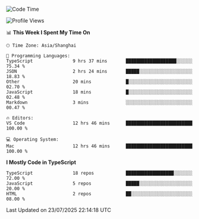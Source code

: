 <!--START_SECTION:waka-->
![Code Time](http://img.shields.io/badge/Code%20Time-8%2C002%20hrs%2044%20mins-blue)

![Profile Views](http://img.shields.io/badge/Profile%20Views-0-blue)

📊 **This Week I Spent My Time On** 

```text
🕑︎ Time Zone: Asia/Shanghai

💬 Programming Languages: 
TypeScript               9 hrs 37 mins       ███████████████████░░░░░░   75.34 % 
JSON                     2 hrs 24 mins       █████░░░░░░░░░░░░░░░░░░░░   18.83 % 
Other                    20 mins             █░░░░░░░░░░░░░░░░░░░░░░░░   02.70 % 
JavaScript               18 mins             █░░░░░░░░░░░░░░░░░░░░░░░░   02.48 % 
Markdown                 3 mins              ░░░░░░░░░░░░░░░░░░░░░░░░░   00.47 % 

🔥 Editors: 
VS Code                  12 hrs 46 mins      █████████████████████████   100.00 % 

💻 Operating System: 
Mac                      12 hrs 46 mins      █████████████████████████   100.00 % 
```

**I Mostly Code in TypeScript** 

```text
TypeScript               18 repos            ██████████████████░░░░░░░   72.00 % 
JavaScript               5 repos             █████░░░░░░░░░░░░░░░░░░░░   20.00 % 
HTML                     2 repos             ██░░░░░░░░░░░░░░░░░░░░░░░   08.00 % 
```




 Last Updated on 23/07/2025 22:14:18 UTC
<!--END_SECTION:waka-->
